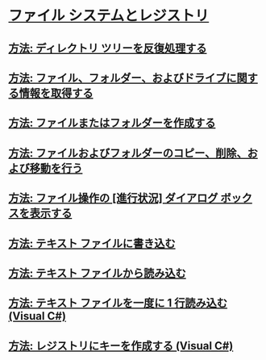 # [ファイル システムとレジストリ](index.md)
## [方法: ディレクトリ ツリーを反復処理する](how-to-iterate-through-a-directory-tree.md)
## [方法: ファイル、フォルダー、およびドライブに関する情報を取得する](how-to-get-information-about-files-folders-and-drives.md)
## [方法: ファイルまたはフォルダーを作成する](how-to-create-a-file-or-folder.md)
## [方法: ファイルおよびフォルダーのコピー、削除、および移動を行う](how-to-copy-delete-and-move-files-and-folders.md)
## [方法: ファイル操作の [進行状況] ダイアログ ボックスを表示する](how-to-provide-a-progress-dialog-box-for-file-operations.md)
## [方法: テキスト ファイルに書き込む](how-to-write-to-a-text-file.md)
## [方法: テキスト ファイルから読み込む](how-to-read-from-a-text-file.md)
## [方法: テキスト ファイルを一度に 1 行読み込む (Visual C#)](how-to-read-a-text-file-one-line-at-a-time.md)
## [方法: レジストリにキーを作成する (Visual C#)](how-to-create-a-key-in-the-registry.md)
